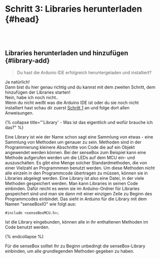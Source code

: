 # Schritt 3: Libraries herunterladen {#head}

<div class="description"></div>
<div class="line">
    <br>
    <br>
</div>

## Libraries herunterladen und hinzufügen {#library-add}

> Du hast die Ardunio IDE erfolgreich heruntergeladen und installiert?

<div class="box_success">
    <i class="fa fa-check fa-fw" aria-hidden="true" style="color: #50af51;"></i>
    Ja natürlich!
    <br>
    Dann bist du hier genau richtig und du kannst mit dem zweiten Schritt, dem hinzufügen der Libraries starten!
</div>
<div class="box_error">
    <i class="fa fa-exclamation-triangle fa-fw" aria-hidden="true" style="color: #d9534f"></i>
     Nein, habe ich noch nicht..
     <br>
     Wenn du nicht weißt was die Arduino IDE ist oder du sie noch nicht installiert hast schau dir zuerst <a href="erste-schritte/software-installieren">Schritt 1</a> an und folge dort allen Anweisungen.
</div>

{% collapse title="'Library' - Was ist das eigentlich und wofür brauche ich das?" %}
 
Eine Library ist wie der Name schon sagt eine Sammlung von etwas - eine Sammlung von Methoden um genauer zu sein. Methoden sind in der Programmierung kleinere Abschnitte von Code die auf ein Objekt angewendet werden können. 
Bei der senseBox zum Beispiel kann eine Methode aufgerufen werden um die LEDs auf dem MCU ein- und auszuschalten. Es gibt eine Menge solcher Standardmethoden, die von einer Vielzahl an Programmmen benutzt werden. Um diese Methoden nicht alle einzeln in den Programmcode übertragen zu müssen, können sie in Libraries abgelegt werden. 
Eine Library ist also eine Datei, in der viele Methoden gespeichert werden. Man kann Libraries in seinen Code einbinden. Dafür reicht es wenn sie im Arduino-Ordner für Libraries gespeichert sind und man sie dann mit einer einzigen Zeile zu Beginn des Programmcodes einbindet. Das sieht in Arduino für die Library mit dem Namen "senseBoxIO" wie folgt aus: 

```arduino
#include <senseBoxMCU.h>;
```

Ist die Library eingebunden, können alle in ihr enthaltenen Methoden im Code benutzt werden.
    
{% endcollapse %}

Für die senseBox solltet Ihr zu Beginn unbedingt die senseBox-Library einbinden, um alle grundlegenden Methoden gegeben zu haben.






